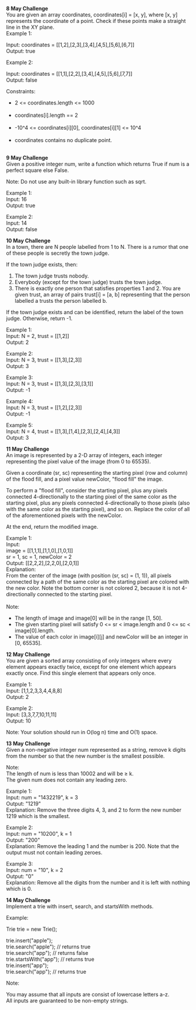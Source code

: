 <strong>8 May Challenge</strong></br>
You are given an array coordinates, coordinates[i] = [x, y], where [x, y] represents the coordinate of a point. Check if these points make a straight line in the XY plane.</br>
Example 1:
<!-- <img src= "https://assets.leetcode.com/uploads/2019/10/15/untitled-diagram-2.jpg"/></br> -->
Input: coordinates = [[1,2],[2,3],[3,4],[4,5],[5,6],[6,7]]</br>
Output: true</br>

Example 2:
<!--<img src="https://assets.leetcode.com/uploads/2019/10/09/untitled-diagram-1.jpg"/></br> -->
Input: coordinates = [[1,1],[2,2],[3,4],[4,5],[5,6],[7,7]]</br>
Output: false</br>

Constraints:</br>
<ul>
 <li>2 <= coordinates.length <= 1000</li></br>
<li>coordinates[i].length == 2</li></br>
<li>-10^4 <= coordinates[i][0], coordinates[i][1] <= 10^4</li></br>
<li>coordinates contains no duplicate point.</li></br>
</ul>

<strong>9 May Challenge</strong></br>
Given a positive integer num, write a function which returns True if num is a perfect square else False.

Note: Do not use any built-in library function such as sqrt.

Example 1:</br>
Input: 16</br>
Output: true</br>

Example 2:</br>
Input: 14</br>
Output: false</br>

<strong>10 May Challenge</strong></br>
In a town, there are N people labelled from 1 to N.  There is a rumor that one of these people is secretly the town judge.

If the town judge exists, then:

1. The town judge trusts nobody.
2. Everybody (except for the town judge) trusts the town judge.
3. There is exactly one person that satisfies properties 1 and 2.
You are given trust, an array of pairs trust[i] = [a, b] representing that the person labelled a trusts the person labelled b.

If the town judge exists and can be identified, return the label of the town judge.  Otherwise, return -1.</br>

Example 1:</br>
Input: N = 2, trust = [[1,2]]</br>
Output: 2</br>


Example 2:</br>
Input: N = 3, trust = [[1,3],[2,3]]</br>
Output: 3</br>

Example 3:</br>
Input: N = 3, trust = [[1,3],[2,3],[3,1]]</br>
Output: -1</br>

Example 4:</br>
Input: N = 3, trust = [[1,2],[2,3]]</br>
Output: -1</br>

Example 5:</br>
Input: N = 4, trust = [[1,3],[1,4],[2,3],[2,4],[4,3]]</br>
Output: 3</br>

<strong>11 May Challenge</strong></br>
An image is represented by a 2-D array of integers, each integer representing the pixel value of the image (from 0 to 65535).

Given a coordinate (sr, sc) representing the starting pixel (row and column) of the flood fill, and a pixel value newColor, "flood fill" the image.

To perform a "flood fill", consider the starting pixel, plus any pixels connected 4-directionally to the starting pixel of the same color as the starting pixel, plus any pixels connected 4-directionally to those pixels (also with the same color as the starting pixel), and so on. Replace the color of all of the aforementioned pixels with the newColor.

At the end, return the modified image.</br>

Example 1:</br>
Input: </br>
image = [[1,1,1],[1,1,0],[1,0,1]]</br>
sr = 1, sc = 1, newColor = 2</br>
Output: [[2,2,2],[2,2,0],[2,0,1]]</br>
Explanation: </br>
From the center of the image (with position (sr, sc) = (1, 1)), all pixels connected 
by a path of the same color as the starting pixel are colored with the new color.
Note the bottom corner is not colored 2, because it is not 4-directionally connected
to the starting pixel.</br>
</br>Note:</br>
<ul>
 <li>The length of image and image[0] will be in the range [1, 50].</li>
 <li>The given starting pixel will satisfy 0 <= sr < image.length and 0 <= sc < image[0].length.</li>
 <li>The value of each color in image[i][j] and newColor will be an integer in [0, 65535].</li>
 </ul>

<strong>12 May Challenge</strong></br>
You are given a sorted array consisting of only integers where every element appears exactly twice, except for one element which appears exactly once. Find this single element that appears only once.</br>

 

Example 1:</br>
Input: [1,1,2,3,3,4,4,8,8]</br>
Output: 2</br>

Example 2:</br>
Input: [3,3,7,7,10,11,11]</br>
Output: 10</br>
 

Note: Your solution should run in O(log n) time and O(1) space.</br>

<strong>13 May Challenge</strong></br>
Given a non-negative integer num represented as a string, remove k digits from the number so that the new number is the smallest possible.</br>

Note:</br>
The length of num is less than 10002 and will be ≥ k.</br>
The given num does not contain any leading zero.</br>

Example 1:</br>
Input: num = "1432219", k = 3</br>
Output: "1219"</br>
Explanation: Remove the three digits 4, 3, and 2 to form the new number 1219 which is the smallest.</br>

Example 2:</br>
Input: num = "10200", k = 1</br>
Output: "200"</br>
Explanation: Remove the leading 1 and the number is 200. Note that the output must not contain leading zeroes.</br>

Example 3:</br>
Input: num = "10", k = 2</br>
Output: "0"</br>
Explanation: Remove all the digits from the number and it is left with nothing which is 0.</br>

<strong>14 May Challenge</strong></br>
Implement a trie with insert, search, and startsWith methods.</br>

Example:</br>

Trie trie = new Trie();</br>

trie.insert("apple");</br>
trie.search("apple");   // returns true</br>
trie.search("app");     // returns false</br>
trie.startsWith("app"); // returns true</br>
trie.insert("app");   </br>
trie.search("app");     // returns true</br>

Note:</br>

You may assume that all inputs are consist of lowercase letters a-z.</br>
All inputs are guaranteed to be non-empty strings.</br>
